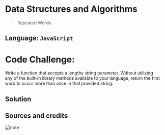 # Data Structures and Algorithms
> Repeated Words

## Language: `JavaScript`

# Code Challenge:
Write a function that accepts a lengthy string parameter.
Without utilizing any of the built-in library methods available to your language, return the first word to occur more than once in that provided string.

## Solution

## Sources and credits
![note](./asset/CC31.jpg)